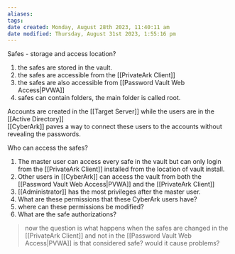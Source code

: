 ```yaml
---
aliases: 
tags: 
date created: Monday, August 28th 2023, 11:40:11 am
date modified: Thursday, August 31st 2023, 1:55:16 pm
---
```

Safes - storage and access location?

1. the safes are stored in the vault.  
2. the safes are accessible from the [[PrivateArk Client]]  
3. the safes are also accessible from [[Password Vault Web Access|PVWA]]
4. safes can contain folders, the main folder is called root.

Accounts are created in the [[Target Server]] while the users are in the [[Active Directory]]  
[[CyberArk]] paves a way to connect these users to the accounts without revealing the passwords.

Who can access the safes?

1. The master user can access every safe in the vault but can only login from the [[PrivateArk Client]] installed from the location of vault install.
2. Other users in [[CyberArk]] can access the vault from both the [[Password Vault Web Access|PVWA]] and the [[PrivateArk Client]]
3. [[Administrator]] has the most privileges after the master user.
4. What are these permissions that these CyberArk users have?
5. where can these permissions be modified?
6. What are the safe authorizations?








> now the question is what happens when the safes are changed in the [[PrivateArk Client]] and not in the [[Password Vault Web Access|PVWA]] is that considered safe? would it cause problems?

